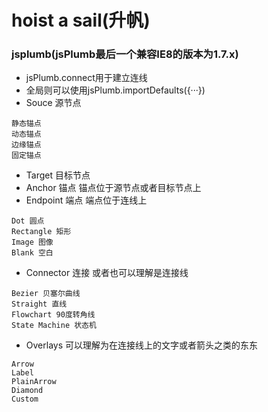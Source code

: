 # hoist a sail(升帆)

### jsplumb(jsPlumb最后一个兼容IE8的版本为1.7.x)
- jsPlumb.connect用于建立连线
- 全局则可以使用jsPlumb.importDefaults({···})
- Souce 源节点
```
静态锚点
动态锚点
边缘锚点
固定锚点
```
- Target 目标节点
- Anchor 锚点 锚点位于源节点或者目标节点上
- Endpoint 端点 端点位于连线上
```
Dot 圆点
Rectangle 矩形
Image 图像
Blank 空白
```
- Connector 连接 或者也可以理解是连接线
```
Bezier 贝塞尔曲线
Straight 直线
Flowchart 90度转角线
State Machine 状态机
```
- Overlays 可以理解为在连接线上的文字或者箭头之类的东东
```
Arrow
Label
PlainArrow
Diamond
Custom
```

